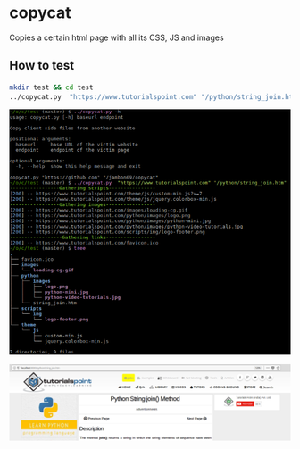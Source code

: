 # copycat
Copies a certain html page with all its CSS, JS and images

## How to test
```bash
mkdir test && cd test
../copycat.py  "https://www.tutorialspoint.com" "/python/string_join.htm"
```

![alt text](copycat.png "Example")

![alt text](copycat_2.png "Example_2")

